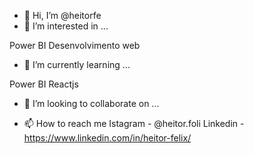- 👋 Hi, I’m @heitorfe
- 👀 I’m interested in ...

Power BI
Desenvolvimento web

- 🌱 I’m currently learning ...

Power BI
Reactjs

- 💞️ I’m looking to collaborate on ...

- 📫 How to reach me 
Istagram - @heitor.foli
Linkedin - https://www.linkedin.com/in/heitor-felix/

<!---
heitorfe/heitorfe is a ✨ special ✨ repository because its `README.md` (this file) appears on your GitHub profile.
You can click the Preview link to take a look at your changes.
--->
